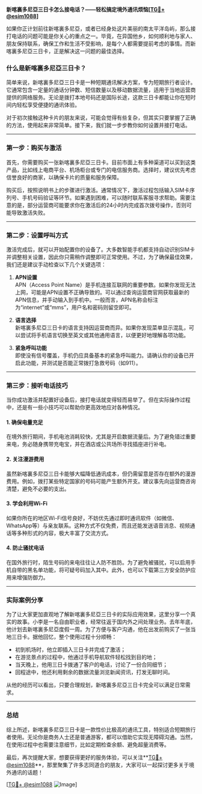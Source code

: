 **新喀裏多尼亞三日卡怎么接电话？——轻松搞定境外通讯烦恼[[TG💪+ @esim1088](https://t.me/s/esim1088)]**

如果你正计划前往新喀裏多尼亞，或者已经身处这片美丽的南太平洋岛屿，那么接打电话的问题可能是你关心的重点之一。毕竟，在异国他乡，如何顺利地与家人、朋友保持联系，确保工作和生活不受影响，是每个人都需要提前考虑的事情。而新喀裏多尼亞三日卡，正是解决这一问题的最佳选择。

### 什么是新喀裏多尼亞三日卡？

简单来说，新喀裏多尼亞三日卡是一种短期通讯解决方案，专为短期旅行者设计。它通常包含一定量的通话分钟数、短信数量以及移动数据流量，适用于当地运营商提供的网络服务。无论是拨打本地号码还是国际长途，这款三日卡都能让你在短时间内轻松享受便捷的通讯体验。

对于初次接触这种卡片的朋友来说，可能会觉得有些复杂，但其实只要掌握了正确的方法，使用起来非常简单。接下来，我们就一步步教你如何设置并接打电话。

---

### 第一步：购买与激活

首先，你需要购买一张新喀裏多尼亞三日卡。目前市面上有多种渠道可以买到这类产品，比如线上电商平台、机场柜台或专门的电信服务商。选择时，建议优先考虑信誉良好的商家，以确保卡片的质量和服务保障。

购买后，按照说明书上的步骤进行激活。通常情况下，激活过程包括输入SIM卡序列号、手机号码验证等环节。如果遇到困难，可以随时联系客服寻求帮助。需要注意的是，部分运营商可能要求你在激活后的24小时内完成首次拨号操作，否则可能导致激活失败。

---

### 第二步：设置呼叫方式

激活完成后，就可以开始配置你的设备了。大多数智能手机都支持自动识别SIM卡并调整相关设置，因此你只需稍作调整即可正常使用。不过，为了确保最佳效果，我们还是建议手动检查以下几个关键选项：

1. **APN设置**  
   APN（Access Point Name）是手机连接互联网的重要参数。如果你发现无法上网，可能是APN设置不正确导致的。可以通过查询运营商官网获取最新的APN信息，并手动输入到手机中。一般而言，APN名称会标注为“internet”或“mms”，用户名和密码则留空即可。

2. **语言选择**  
   新喀裏多尼亞三日卡的语言支持因运营商而异。如果你发现菜单显示混乱，可以尝试将手机语言切换至英文或其他通用语言，以便更好地理解各项功能。

3. **紧急呼叫功能**  
   即使没有信号覆盖，手机仍应具备基本的紧急呼叫能力。请确认你的设备已开启此功能，并测试是否能正常拨打急救号码（如911）。

---

### 第三步：接听电话技巧

当你成功激活并配置好设备后，接打电话就变得轻而易举了。但在实际操作过程中，还是有一些小技巧可以帮助你更高效地应对各种情况。

#### 1. 确保电量充足
在境外旅行期间，手机电池消耗较快，尤其是开启数据流量后。为了避免错过重要来电，务必随身携带充电宝，并在酒店或公共场所寻找插座进行补电。

#### 2. 关注漫游费用
虽然新喀裏多尼亞三日卡能够大幅降低通讯成本，但仍需留意是否存在额外的漫游费用。例如，拨打某些特定国家的号码可能产生额外开支。建议事先向运营商咨询清楚，避免不必要的支出。

#### 3. 学会利用Wi-Fi
如果你所在的地区Wi-Fi信号良好，不妨优先通过即时通讯软件（如微信、WhatsApp等）与亲友联系。这种方式不仅免费，而且还能发送语音消息、视频通话等多种形式的内容，极大丰富了交流方式。

#### 4. 防止骚扰电话
在国外旅行时，陌生号码的来电往往让人防不胜防。为了避免被骚扰，可以启用手机自带的黑名单功能，将可疑号码加入其中。此外，也可以下载第三方安全防护应用来增强防御力。

---

### 实际案例分享

为了让大家更加直观地了解新喀裏多尼亞三日卡的实际应用效果，这里分享一个真实的故事。小李是一名自由职业者，经常往返于国内外之间处理业务。去年年底，他计划去新喀裏多尼亞度假一周。为了方便与客户沟通，他在出发前购买了一张当地三日卡。据他回忆，整个使用过程十分顺畅：

- 初到机场时，他立即插入三日卡并完成了激活；
- 在游览景点的过程中，他通过手机导航软件轻松找到目的地；
- 当天晚上，他用三日卡拨通了客户的电话，讨论了一份合同细节；
- 回程途中，他还利用剩余的数据流量浏览新闻资讯，打发无聊时间。

从他的经历可以看出，只要合理规划，新喀裏多尼亞三日卡完全可以满足日常需求。

---

### 总结

综上所述，新喀裏多尼亞三日卡是一款性价比极高的通讯工具，特别适合短期旅行者使用。无论你是商务人士还是普通游客，都可以借助它实现无障碍沟通。当然，在使用过程中也需要注意细节，比如定期检查余额、避免超量消费等。

最后，再次提醒大家，想要获得更好的服务体验，可以关注**[TG💪+ @esim1088](https://t.me/s/esim1088)**，那里聚集了许多志同道合的朋友，大家可以一起探讨更多关于境外通讯的话题！

[[TG💪+ @esim1088](https://t.me/s/esim1088) ![Image](https://i.postimg.cc/4NQfJmqS/Snipaste-2025-05-13-00-14-12.png)]